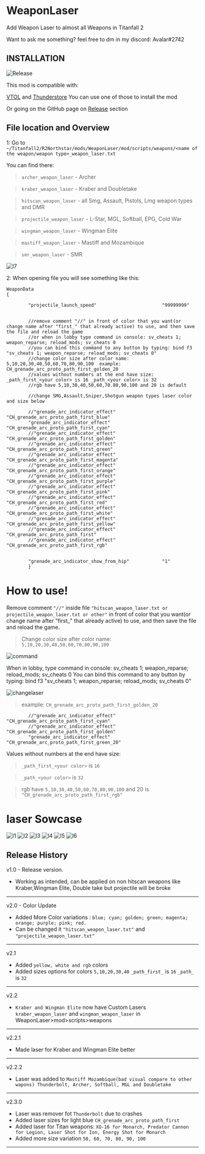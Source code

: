 # WeaponLaser
Add Weapon Laser to almost all Weapons in Titanfall 2

Want to ask me something? feel free to dm in my discord: Avalar#2742
## INSTALLATION
![Release](https://user-images.githubusercontent.com/37307454/152735835-2719edc2-7c3e-4615-9522-97f49684a823.png)

This mod is compatible with:

[VTOL](https://github.com/BigSpice/VTOL) and [Thunderstore](https://northstar.thunderstore.io/) You can use one of those to install the mod

Or going on the GitHub page on [Release](https://github.com/Strykus/WeaponLaser/releases) section 

## File location and Overview

1: Go to `~/Titanfall2/R2Northstar/mods/WeaponLaser/mod/scripts/weapons/<name of the weapon/weapon type>_weapon_laser.txt`

You can find there:

>`archer_weapon_laser` - Archer

>`kraber_weapon_laser` - Kraber and Doubletake

>`hitscan_weapon_laser` - all Smg, Assault, Pistols, Lmg weapon types and DMR

>`projectile_weapon_laser` - L-Star, MGL, Softball, EPG, Cold War 

>`wingman_weapon_laser` - Wingman Elite

>`mastiff_weapon_laser` - Mastiff and Mozambique

>`smr_weapon_laser` - SMR

![l7](https://user-images.githubusercontent.com/37307454/153056715-45371570-f04d-4b5e-928a-52f783abc704.gif)


2: When opening file you will see something like this: 

    WeaponData
    {

            "projectile_launch_speed"                        "99999999"

   
            //remove comment "//" in front of color that you want(or change name after "first_" that already active) to use, and then save the file and reload the game 
            //or when in lobby type command in console: sv_cheats 1; weapon_reparse; reload_mods; sv_cheats 0
            //you can bind this command to any button by typing: bind f3 "sv_cheats 1; weapon_reparse; reload_mods; sv_cheats 0"
            //change color size after color name: 5,10,20,30,40,50,60,70,80,90,100  example: CH_grenade_arc_proto_path_first_golden_20
            //values without numbers at the end have size: _path_first_<your color> is 16 _path_<your color> is 32
            //rgb have 5,10,30,40,50,60,70.80,90,100 and 20 is default
   
            //change SMG,Assault,Sniper,Shotgun weapon types laser color and size below
    
            //"grenade_arc_indicator_effect"                    "CH_grenade_arc_proto_path_first_blue"
            "grenade_arc_indicator_effect"                    "CH_grenade_arc_proto_path_first_cyan"
            //"grenade_arc_indicator_effect"                    "CH_grenade_arc_proto_path_first_golden"
            //"grenade_arc_indicator_effect"                    "CH_grenade_arc_proto_path_first_green"
            //"grenade_arc_indicator_effect"                    "CH_grenade_arc_proto_path_first_magenta"
            //"grenade_arc_indicator_effect"                    "CH_grenade_arc_proto_path_first_orange"
            //"grenade_arc_indicator_effect"                    "CH_grenade_arc_proto_path_first_purple"
            //"grenade_arc_indicator_effect"                    "CH_grenade_arc_proto_path_first_pink"
            //"grenade_arc_indicator_effect"                    "CH_grenade_arc_proto_path_first_red"
            //"grenade_arc_indicator_effect"                    "CH_grenade_arc_proto_path_first_white"
            //"grenade_arc_indicator_effect"                    "CH_grenade_arc_proto_path_first_yellow"
            //"grenade_arc_indicator_effect"                    "CH_grenade_arc_proto_path_first"
            //"grenade_arc_indicator_effect"                    "CH_grenade_arc_proto_path_first_rgb"


            "grenade_arc_indicator_show_from_hip"            "1"
            }


# How to use!

 Remove comment `"//"` inside file `"hitscan_weapon_laser.txt or projectile_weapon_laser.txt or other"` in front of color that you want(or change name after "first_" that already
 active) to use, and then save the file and reload the game.
> Change color size after color name: `5,10,20,30,40,50,60,70,80,90,100` 

![command](https://user-images.githubusercontent.com/37307454/153057185-7a8706fb-6a18-41e2-8500-6f6b8ba2d104.gif)

When in lobby, type command in console: sv_cheats 1; weapon_reparse; reload_mods; sv_cheats 0
 You can bind this command to any button by typing: bind f3 "sv_cheats 1; weapon_reparse; reload_mods; sv_cheats 0"

![changelaser](https://user-images.githubusercontent.com/37307454/153057465-0ba63d97-7692-4ef8-b368-87f0c9ac77e8.gif)

>example: `CH_grenade_arc_proto_path_first_golden_20`

            //"grenade_arc_indicator_effect"                    "CH_grenade_arc_proto_path_first_cyan"
            //"grenade_arc_indicator_effect"                    "CH_grenade_arc_proto_path_first_golden"
            "grenade_arc_indicator_effect"                    "CH_grenade_arc_proto_path_first_green_20"

 Values without numbers at the end have size: 

>`_path_first_<your color>` is `16`

>`_path_<your color>` is `32`

>rgb have `5,10,30,40,50,60,70,80,90,100` and 20 is `"CH_grenade_arc_proto_path_first_rgb"`



# laser Sowcase


![l1](https://user-images.githubusercontent.com/37307454/153057081-d1b9dcf9-c200-4d77-a2e0-b6d5db7ba8f5.gif)
![l2](https://user-images.githubusercontent.com/37307454/153056977-7039e983-97e3-49e3-bbd4-dc90d2e78efa.gif) 
![l3](https://user-images.githubusercontent.com/37307454/153056911-0c214e56-8157-41b6-8d4c-8a6134e36ec7.gif)
![l4](https://user-images.githubusercontent.com/37307454/153056871-9abef28c-3051-4e9b-b74f-b4ae86ddae41.gif)
![l5](https://user-images.githubusercontent.com/37307454/153056807-4556324e-653a-49df-8eb0-4a38508f32d3.gif)
![l6](https://user-images.githubusercontent.com/37307454/153056737-5503dec8-a8d2-4349-8f2b-4a2df455685f.gif)

## Release History
v1.0 - Release version. 
- Working as intended, can be applied on non hitscan weapons like Kraber,Wingman Elite, Double take but projectile will be broke
---------------------------------------

v2.0 - Color Update
- Added More Color variations : `blue; cyan; golden; green; magenta; orange; purple; pink; red.`
- Can be changed it `"hitscan_weapon_laser.txt"` and `"projectile_weapon_laser.txt"`
---------------------------------------
v2.1
- Added `yellow, white and rgb` colors
- Added sizes options for colors `5,10,20,30,40` `_path_first_` is `16` `_path_` is `32`
---------------------------------------
v2.2
- `Kraber and Wingman Elite` now have Custom Lasers `kraber_weapon_laser` and `wingman_weapon_laser` in WeaponLaser>mod>scripts>weapons
---------------------------------------
v2.2.1
- Made laser for Kraber and Wingman Elite better
---------------------------------------
v2.2.2
- Laser was added to `Mastiff Mozambique(bad visual compare to other wapons) Thunderbolt, Archer, Softball, MGL and Doubletake`

---------------------------------------
v2.3.0
- Laser was remover fot `Thunderbolt` due to crashes
- Added laser sizes for light blue `CH_grenade_arc_proto_path_first`
- Added laser for Titan weapons: `XO-16 for Monarch, Predator Cannon for Legion, Laser Shot for Ion, Energy Shot for Monarch`
- Added more size variation `50, 60, 70, 80, 90, 100`
---------------------------------------
